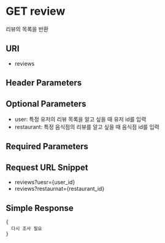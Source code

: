 # GET review

리뷰의 목록을 반환

## URI

- reviews


## Header Parameters


## Optional Parameters

- user: 특정 유저의 리뷰 목록을 알고 싶을 때 유저 id를 입력
- restaurant: 특정 음식점의 리뷰를 알고 싶을 때 음식점 id를 입력

## Required Parameters


## Request URL Snippet

- reviews?uesr={user_id}
- reviews?restaurnat={restaurant_id}


## Simple Response

```{.json}
{
  다시 조사 필요
}
```